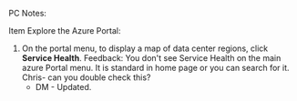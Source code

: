 PC Notes: 

Item Explore the Azure Portal:
1. On the portal menu, to display a map of data center regions, click **Service Health**.
Feedback: You don't see Service Health on the main azure Portal menu. It is standard in home page or you can search for it. Chris- can you double check this? 
    * DM - Updated.

